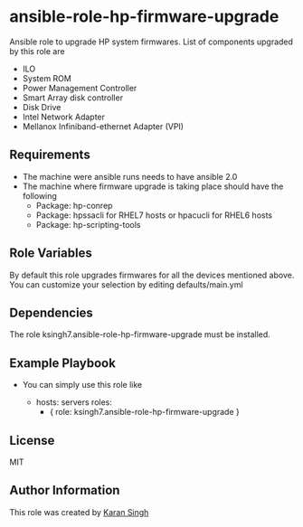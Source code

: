 ansible-role-hp-firmware-upgrade
=========

Ansible role to upgrade HP system firmwares. List of components upgraded by this role are

* ILO
* System ROM
* Power Management Controller
* Smart Array disk controller
* Disk Drive
* Intel Network Adapter
* Mellanox Infiniband-ethernet Adapter (VPI)

Requirements
------------

* The machine were ansible runs needs to have ansible 2.0
* The machine where firmware upgrade is taking place should have the following
    * Package: hp-conrep
    * Package: hpssacli for RHEL7 hosts or hpacucli for RHEL6 hosts
    * Package: hp-scripting-tools

Role Variables
--------------
By default this role upgrades firmwares for all the devices mentioned above.
You can customize your selection by editing defaults/main.yml

Dependencies
------------

The role ksingh7.ansible-role-hp-firmware-upgrade must be installed.

Example Playbook
----------------

* You can simply use this role like

    - hosts: servers
      roles:
         - { role: ksingh7.ansible-role-hp-firmware-upgrade }

License
-------

MIT

Author Information
------------------

This role was created by [Karan Singh](http://www.ksingh.co.in)
